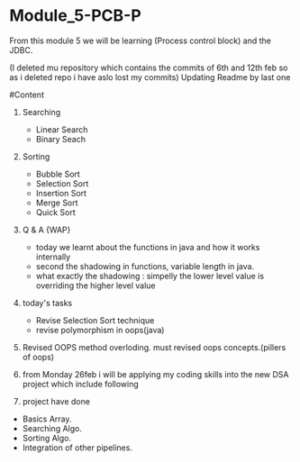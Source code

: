 # Module_5-PCB-P
From this module 5 we will be learning (Process control block) 
and the JDBC.

(I deleted mu repository which contains the commits of 6th and 12th feb so as i deleted repo i have aslo lost my commits)
Updating Readme by last one

#Content

1. Searching
   - Linear Search
   - Binary Seach
   
2. Sorting
   - Bubble Sort
   - Selection Sort
   - Insertion Sort
   - Merge Sort
   - Quick Sort 

3. Q & A {WAP}
   - today we learnt about the functions in java and how it works internally
   - second the shadowing in functions, variable length in java.
   - what exactly the shadowing : simpelly the lower level value is overriding the higher level value

4. today's tasks
   - Revise Selection Sort technique
   - revise polymorphism in oops(java)
   
5. Revised OOPS method overloding. 
   must revised oops concepts.(pillers of oops)
   
6. from Monday 26feb i will be applying my coding skills into the new DSA project which include following
7. project have done 

- Basics Array.
- Searching Algo.
- Sorting Algo.
- Integration of other pipelines.
   

